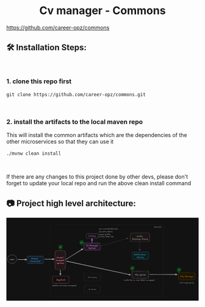 <h1 align="center" id="title">Cv manager - Commons</h1>

<a id="description">https://github.com/career-opz/commons</a>

<h2>🛠️ Installation Steps:</h2>
<br>

<h3>1. clone this repo first</h3>

```
git clone https://github.com/career-opz/commons.git
```
<br>
<h3>2. install the artifacts to the local maven repo</h3>
<p>This will install the common artifacts which are the dependencies of the other microservices so that they can use it</p>

```
./mvnw clean install
```

<br>
<p>If there are any changes to this project done by other devs, please don't forget to update your local repo and run the above clean install command</p>

<h2>📷 Project high level architecture:</h2>
<img src="./architecture/img.png" alt="project-screenshot" />
